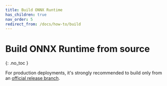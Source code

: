 ```yaml
---
title: Build ONNX Runtime
has_children: true
nav_order: 5
redirect_from: /docs/how-to/build
---
```


# Build ONNX Runtime from source
{: .no_toc }

For production deployments, it's strongly recommended to build only from an [official release branch](https://github.com/microsoft/onnxruntime/releases). 
